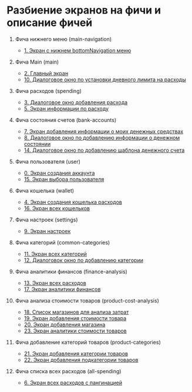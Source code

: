 # Разбиение экранов на фичи и описание фичей

1. Фича нижнего меню (main-navigation)
    - [1. Экран с нижнем bottomNavigation меню](screens/screen_1_bottom_navigation_container.md)

2. Фича Main (main)
    - [2. Главный экран](screens/screen_2_main.md)
    - [10. Диалоговое окно по установки дневного лимита на расходы](screens/screen_10_add_spending_limit.md)

3. Фича расходов (spending)
    - [3. Диалоговое окно добавления расхода](screens/screen_3_add_spending.md)
    - [5. Экран информации по расходу](screens/screen_5_spending_info.md)

4. Фича состояния счетов (bank-accounts)
    - [7. Экран добавления информации о моих денежных средствах](screens/screen_7_add_my_money.md)
    - [8. Диалоговое окно по добавлению информации о денежном состоянии](screens/screen_8_add_my_money_dialog.md)
    - [14. Диалоговое окно по добавлению шаблона денежного счета](screens/screen_14_add_money_account_template.md)

5. Фича пользователя (user)
    - [0. Экран создания аккаунта](screens/screen_0_create_account.md)
    - [15. Экран выбора пользователя](screens/screen_15_select_user.md)

6. Фича кошелька (wallet)
    - [4. Экран создания кошелька расходов](screens/screen_4_create_wallet.md)
    - [16. Экран всех кошельков](screens/screen_16_all_wallets.md)

7. Фича настроек (settings)
    - [9. Экран настроек](screens/screen_9_settings.md)

8. Фича категорий (common-categories)
    - [11. Экран всех категорий](screens/screen_11_all_categories.md)
    - [12. Диалоговок окно по добавлению категории](screens/screen_12_add_category_dialogue.md)

9. Фича аналитики финансов (finance-analysis)
    - [13. Экран всех расходов](screens/screen_13_all_spendings.md)
    - [17. Экран аналитики финансов](screens/screen_17_financial_analytics.md)

10. Фича анализа стоимости товаров (product-cost-analysis)
    - [18. Список магазинов для анализа затрат](screens/screen_18_list_cost_analytics_shops.md)
    - [19. Экран добавления стоимости товара](screens/screen_19_add_cost_product.md)
    - [20. Экран добавления магазина](screens/screen_20_add_shop.md)
    - [23. Экран аналитики стоимости товаров](screens/screen_23_analytics_product_costs.md)

11. Фича добавление категорий товаров (product-categories)
    - [21. Экран добавления категории товаров](screens/screen_21_add_product_category.md)
    - [22. Экран добавления подкатегории товаров](screens/screen_22_add_product_subcategory.md)

12. Фича списка всех расходов (all-spending)
    - [6. Экран всех расходов с пангинацией](screens/screen_6_all_spendings_list.md)